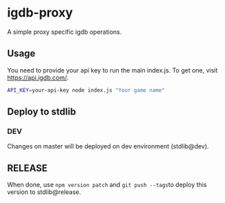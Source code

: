 # igdb-proxy

A simple proxy specific igdb operations.

## Usage

You need to provide your api key to run the main index.js. To get one, visit https://api.igdb.com/.

```bash
API_KEY=your-api-key node index.js "Your game name"
```

## Deploy to stdlib

### DEV

Changes on master will be deployed on dev environment (stdlib@dev).

## RELEASE

When done, use `npm version patch` and `git push --tags`to deploy this version to stdlib@release.

